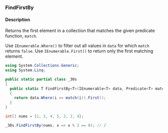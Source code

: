 ### FindFirstBy

#### Description
Returns the first element in a collection that matches the given predicate function, `match`.

Use `IEnumerable.Where()` to filter out all values in `data` for which `match` returns `false`.
Use `IEnumerable.First()` to return only the first matching element.

```csharp
using System.Collections.Generic;
using System.Linq;

public static partial class _30s 
{
  public static T FindFirstBy<T>(IEnumerable<T> data, Predicate<T> match)
  {
    return data.Where(i => match(i)).First();
  }
}
```

```csharp
int[] nums = {1, 2, 4, 5, 2, 2, 4};

_30s.FindFirstBy(nums, x => x % 2 == 0); // 2
```
